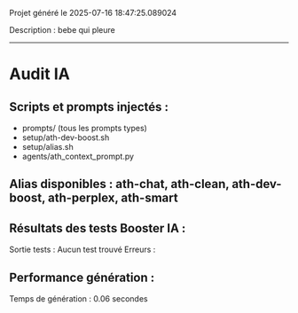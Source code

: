 Projet généré le 2025-07-16 18:47:25.089024

Description : bebe qui pleure

---
# Audit IA
## Scripts et prompts injectés :
- prompts/ (tous les prompts types)
- setup/ath-dev-boost.sh
- setup/alias.sh
- agents/ath_context_prompt.py

## Alias disponibles : ath-chat, ath-clean, ath-dev-boost, ath-perplex, ath-smart

## Résultats des tests Booster IA :
Sortie tests :
Aucun test trouvé
Erreurs :


## Performance génération :
Temps de génération : 0.06 secondes

